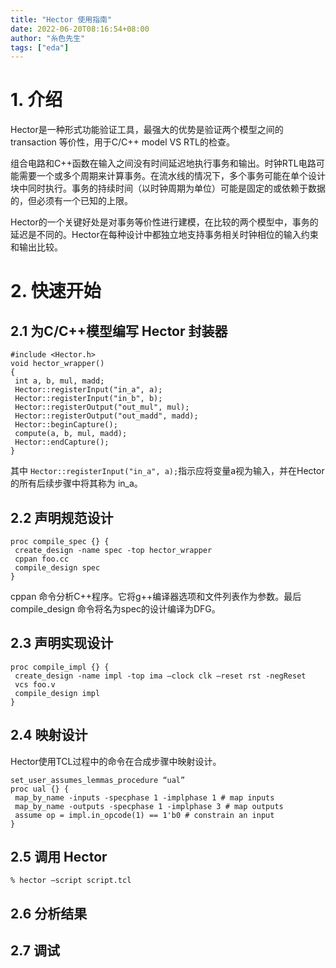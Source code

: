 ```yaml
---
title: "Hector 使用指南"
date: 2022-06-20T08:16:54+08:00
author: "糸色先生"
tags: ["eda"]
---
```


# 1. 介绍

Hector是一种形式功能验证工具，最强大的优势是验证两个模型之间的 transaction 等价性，用于C/C++ model VS RTL的检查。

组合电路和C++函数在输入之间没有时间延迟地执行事务和输出。时钟RTL电路可能需要一个或多个周期来计算事务。在流水线的情况下，多个事务可能在单个设计块中同时执行。事务的持续时间（以时钟周期为单位）可能是固定的或依赖于数据的，但必须有一个已知的上限。

Hector的一个关键好处是对事务等价性进行建模，在比较的两个模型中，事务的延迟是不同的。Hector在每种设计中都独立地支持事务相关时钟相位的输入约束和输出比较。

# 2. 快速开始

## 2.1 为C/C++模型编写 Hector 封装器

```
#include <Hector.h>
void hector_wrapper()
{
 int a, b, mul, madd;
 Hector::registerInput("in_a", a);
 Hector::registerInput("in_b", b);
 Hector::registerOutput("out_mul", mul);
 Hector::registerOutput("out_madd", madd);
 Hector::beginCapture();
 compute(a, b, mul, madd);
 Hector::endCapture();
}
```

其中 `Hector::registerInput("in_a", a);`指示应将变量a视为输入，并在Hector的所有后续步骤中将其称为 in_a。

## 2.2 声明规范设计

```
proc compile_spec {} {
 create_design -name spec -top hector_wrapper
 cppan foo.cc
 compile_design spec
} 
```

cppan 命令分析C++程序。它将g++编译器选项和文件列表作为参数。最后 compile_design 命令将名为spec的设计编译为DFG。

## 2.3 声明实现设计

```
proc compile_impl {} {
 create_design -name impl -top ima –clock clk –reset rst -negReset
 vcs foo.v
 compile_design impl
} 
```

## 2.4 映射设计

Hector使用TCL过程中的命令在合成步骤中映射设计。

```
set_user_assumes_lemmas_procedure “ual”
proc ual {} {
 map_by_name -inputs -specphase 1 -implphase 1 # map inputs
 map_by_name -outputs -specphase 1 -implphase 3 # map outputs
 assume op = impl.in_opcode(1) == 1'b0 # constrain an input
}
```

## 2.5 调用 Hector

```
% hector –script script.tcl
```

## 2.6 分析结果

## 2.7 调试